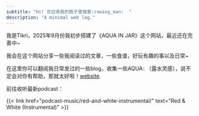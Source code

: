 ```yaml
---
subtitle: "Hi! 欢迎来我的瓶子里做客:rowing_man:  "
description: "A minimal web log."
---
```

我是Tikri，2025年9月份我初步搭建了《AQUA IN JAR》这个网站，最近还在完善中~

我会在这个网站分享一些我阅读过的文章，一些食谱，好玩有趣的事以及日常~

在这里你可以翻阅我日常发过的一些blog，收集一些AQUA:droplet: （露水灵感），说不定会对你有帮助，那就太好啦！[website](https://darioamodei.com/).


前往收听最新podcast：

{{< link href="podcast-music/red-and-white-instrumental/" text="Red & White (Instrumental)" >}}
